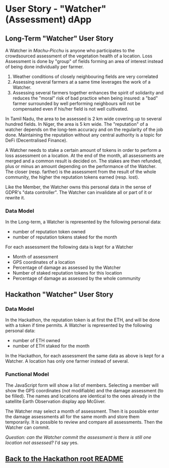 # User Story - "Watcher" (Assessment) dApp
## Long-Term "Watcher" User Story
A Watcher in _Machu-Picchu_ is anyone who participates to the crowdsourced assessment of the vegetation health of a location. Loss Assessment is done by "group" of fields forming an area of interest instead of being done individually per farmer.
1. Weather conditions of closely neighbouring fields are very correlated
2. Assessing several farmers at a same time leverages the work of a Watcher.
3. Assessing several farmers together enhances the spirit of solidarity and reduces the "moral" risk of bad practice when being insured: a "bad" farmer surrounded by well performing neighbours will not be compensated even if his/her field is not well cultivated.

In Tamil Nadu, the area to be assessed is 2 km wide covering up to several hundred fields. In Niger, the area is 5 km wide. The "reputation" of a watcher depends on the long-tem accuracy and on the regularity of the job done. Maintaining the reputation without any central authority is a topic for DeFi (Decentralised Finance).

A Watcher needs to stake a certain amount of tokens in order to perform a loss assessment on a location. At the end of the month, all assessments are merged and a common result is decided on. The stakes are then refunded, plus or minus an amount depending on the performance of the Watcher. The closer (resp. farther) is the assessment from the result of the whole community, the higher the reputation tokens earned (resp. lost).

Like the Member, the Watcher owns this personal data in the sense of GDPR's "data controller". The Watcher can invalidate all or part of it or rewrite it.

### Data Model
In the Long-term, a Watcher is represented by the following personal data:
* number of reputation token owned
* number of reputation tokens staked for the month

For each assessment the following data is kept for a Watcher
* Month of assessment
* GPS coordinates of a location
* Percentage of damage as assessed by the Watcher
* Number of staked reputation tokens for this location
* Percentage of damage as assessed by the whole community

## Hackathon "Watcher" User Story
### Data Model
In the Hackathon, the reputation token is at first the ETH, and will be done with a token if time permits. A Watcher is represented by the following personal data:
* number of ETH owned
* number of ETH staked for the month

In the Hackathon, for each assessment the same data as above is kept for a Watcher. A location has only one farmer instead of several.

### Functional Model
The JavaScript form will show a list of members. Selecting a member will show the GPS coordinates (not modifiable) and the damage assessment (to be filled). The names and locations are identical to the ones already in the satellite Earth Observation display app McGiver.

The Watcher may select a month of assessment. Then it is possible enter the damage assessments all for the same month and store them temporarily. It is possible to review and compare all assessments. Then the Watcher can commit.

_Question: can the Watcher commit the assessment is there is still one location not assessed?_ I'd say yes.

## [Back to the Hackathon root README](https://github.com/Machu-Pichu/Top-Level/blob/master/Bootcamp/ETHOnline/README.md)
